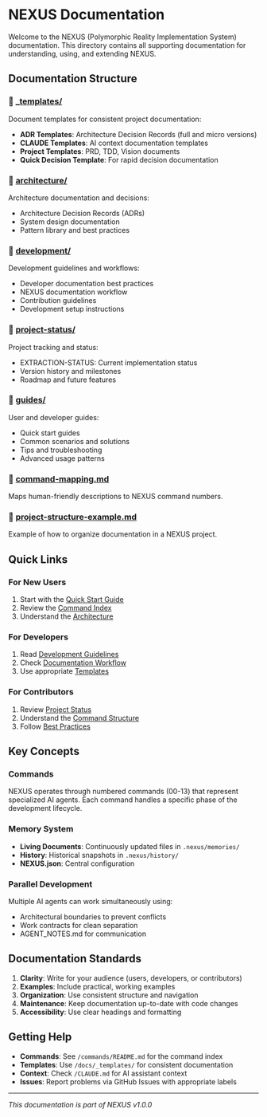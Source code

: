 # NEXUS Documentation

Welcome to the NEXUS (Polymorphic Reality Implementation System) documentation. This directory contains all supporting documentation for understanding, using, and extending NEXUS.

## Documentation Structure

### 📁 [_templates/](/_templates/)
Document templates for consistent project documentation:
- **ADR Templates**: Architecture Decision Records (full and micro versions)
- **CLAUDE Templates**: AI context documentation templates
- **Project Templates**: PRD, TDD, Vision documents
- **Quick Decision Template**: For rapid decision documentation

### 📁 [architecture/](/architecture/)
Architecture documentation and decisions:
- Architecture Decision Records (ADRs)
- System design documentation
- Pattern library and best practices

### 📁 [development/](/development/)
Development guidelines and workflows:
- Developer documentation best practices
- NEXUS documentation workflow
- Contribution guidelines
- Development setup instructions

### 📁 [project-status/](/project-status/)
Project tracking and status:
- EXTRACTION-STATUS: Current implementation status
- Version history and milestones
- Roadmap and future features

### 📁 [guides/](/guides/)
User and developer guides:
- Quick start guides
- Common scenarios and solutions
- Tips and troubleshooting
- Advanced usage patterns

### 📄 [command-mapping.md](/command-mapping.md)
Maps human-friendly descriptions to NEXUS command numbers.

### 📄 [project-structure-example.md](/project-structure-example.md)
Example of how to organize documentation in a NEXUS project.

## Quick Links

### For New Users
1. Start with the [Quick Start Guide](/guides/README.md)
2. Review the [Command Index](/commands/README.md)
3. Understand the [Architecture](/architecture/README.md)

### For Developers
1. Read [Development Guidelines](/development/developer-documentation-best-practices.md)
2. Check [Documentation Workflow](/development/NEXUS-DOCUMENTATION-WORKFLOW.md)
3. Use appropriate [Templates](/_templates/README.md)

### For Contributors
1. Review [Project Status](/project-status/EXTRACTION-STATUS.md)
2. Understand the [Command Structure](/commands/ARCHITECTURE_VS_SETUP.md)
3. Follow [Best Practices](/development/README.md)

## Key Concepts

### Commands
NEXUS operates through numbered commands (00-13) that represent specialized AI agents. Each command handles a specific phase of the development lifecycle.

### Memory System
- **Living Documents**: Continuously updated files in `.nexus/memories/`
- **History**: Historical snapshots in `.nexus/history/`
- **NEXUS.json**: Central configuration

### Parallel Development
Multiple AI agents can work simultaneously using:
- Architectural boundaries to prevent conflicts
- Work contracts for clean separation
- AGENT_NOTES.md for communication

## Documentation Standards

1. **Clarity**: Write for your audience (users, developers, or contributors)
2. **Examples**: Include practical, working examples
3. **Organization**: Use consistent structure and navigation
4. **Maintenance**: Keep documentation up-to-date with code changes
5. **Accessibility**: Use clear headings and formatting

## Getting Help

- **Commands**: See `/commands/README.md` for the command index
- **Templates**: Use `/docs/_templates/` for consistent documentation
- **Context**: Check `/CLAUDE.md` for AI assistant context
- **Issues**: Report problems via GitHub Issues with appropriate labels

---

*This documentation is part of NEXUS v1.0.0*